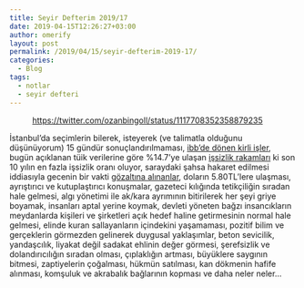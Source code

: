 ```yaml
---
title: Seyir Defterim 2019/17
date: 2019-04-15T12:26:27+03:00
author: omerify
layout: post
permalink: /2019/04/15/seyir-defterim-2019-17/
categories:
  - Blog
tags:
  - notlar
  - seyir defteri
---
```


<figure><img src="https://storage.googleapis.com/omerify/uploads/2021/01/tweet-ozan-bingol-tilki-tavuk-kidem-tazminati-ntv-para-haber.png" alt="" class="wp-image-68" /><figcaption><a href="https://twitter.com/ozanbingoll/status/1117708352358879235" target="_blank" rel="noreferrer noopener nofollow">https://twitter.com/ozanbingoll/status/1117708352358879235</a></figcaption></figure> 

İstanbul’da seçimlerin bilerek, isteyerek (ve talimatla olduğunu düşünüyorum) 15 gündür sonuçlandırılmaması, <a href="https://eksisozluk.com/isparkin-il-spor-mudurlugune-devri--6006429?a=popular" target="_blank" rel="noreferrer noopener nofollow">ibb’de dönen kirli işler</a>, bugün açıklanan tüik verilerine göre %14.7’ye ulaşan <a href="http://www.tuik.gov.tr/PreHaberBultenleri.do?id=30682" target="_blank" rel="noreferrer noopener nofollow">işsizlik rakamları</a> ki son 10 yılın en fazla işsizlik oranı oluyor, saraydaki şahsa hakaret edilmesi iddiasıyla gecenin bir vakti <a href="https://twitter.com/mustfsnmz/status/1117503449468428290" target="_blank" rel="noreferrer noopener nofollow">gözaltına alınanlar</a>, doların 5.80TL’lere ulaşması, ayrıştırıcı ve kutuplaştırıcı konuşmalar, gazeteci kılığında tetikçiliğin sıradan hale gelmesi, algı yönetimi ile ak/kara ayrımının bitirilerek her şeyi griye boyamak, insanları aptal yerine koymak, devleti yöneten bağzı insancıkların meydanlarda kişileri ve şirketleri açık hedef haline getirmesinin normal hale gelmesi, elinde kuran sallayanların içindekini yaşamaması, pozitif bilim ve gerçeklerin görmezden gelinerek duygusal yaklaşımlar, beton sevicilik, yandaşcılık, liyakat değil sadakat ehlinin değer görmesi, şerefsizlik ve dolandırıcılığın sıradan olması, çıplaklığın artması, büyüklere saygının bitmesi, zaptiyelerin çoğalması, hükmün satılması, kan dökmenin hafife alınması, komşuluk ve akrabalık bağlarının kopması ve daha neler neler…